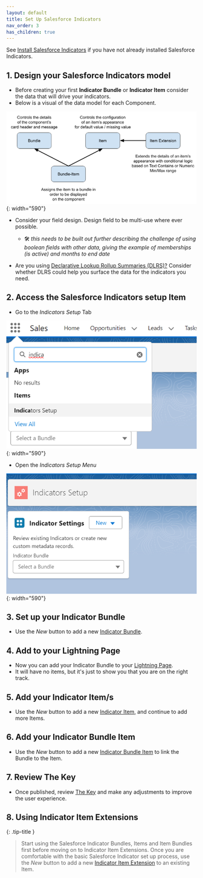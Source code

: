 ```yaml
---
layout: default
title: Set Up Salesforce Indicators
nav_order: 3
has_children: true
---
```



See [Install Salesforce Indicators](../install-salesforce-indicators/) if you have not already installed Salesforce Indicators.

## 1. Design your Salesforce Indicators model

* Before creating your first **Indicator Bundle** or **Indicator Item** consider the data that will drive your indicators. 
* Below is a visual of the data model for each Component.

![Salesforce Indicators Data Model](../images/setup/DataStructure.png){: width="590"}

* Consider your field design. Design field to be multi-use where ever possible.
  * 🛠 *this needs to be built out further describing the challenge of using boolean fields with other data, giving the example of memberships (is active) and months to end date*

* Are you using [Declarative Lookup Rollup Summaries (DLRS)?](https://github.com/SFDO-Community/Salesforce-Indicators/wiki/Additional-Complementary-Apps-and-Components-to-Enhance-Your-Org#declarative-lookup-rollup-summary-salesforce-open-source-commons) Consider whether DLRS could help you surface the data for the indicators you need.

## 2. Access the Salesforce Indicators setup Item
* Go to the *Indicators Setup* Tab

![Open Indicators Setup](../images/setup/OpenIndicatorsSetup.png){: width="590"}

* Open the *Indicators Setup Menu*

![Indicators Setup Menu](../images/setup/IndicatorsSetupMenu.png){: width="590"}

## 3. Set up your Indicator Bundle

* Use the *New* button to add a new [Indicator Bundle](indicator-bundle).

## 4. Add to your Lightning Page

* Now you can add your Indicator Bundle to your [Lightning Page](../add-to-lightning-page).
* It will have no items, but it's just to show you that you are on the right track.

## 5. Add your Indicator Item/s

* Use the *New* button to add a new [Indicator Item](indicator-item), and continue to add more Items.

## 6. Add your Indicator Bundle Item

* Use the *New* button to add a new [Indicator Bundle Item](indicator-bundle-item) to link the Bundle to the Item.

## 7. Review The Key

* Once published, review [The Key](../the-key) and make any adjustments to improve the user experience.

## 8. Using Indicator Item Extensions

{: .tip-title }

> Start using the Salesforce Indicator Bundles, Items and Item Bundles first before moving on to Indicator Item Extensions.
> Once you are comfortable with the basic Salesforce Indicator set up process, use the *New* button to add a new [Indicator Item Extension](item-extension) to an existing Item.



